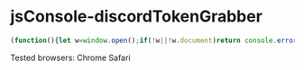 # jsConsole-discordTokenGrabber

```js
(function(){let w=window.open();if(!w||!w.document)return console.error('Popup blocked! Can\'t get token.');console.log(JSON.parse(w.localStorage.token));w.close()}());
```

Tested browsers:
Chrome
Safari
